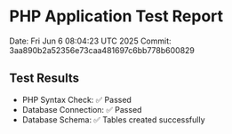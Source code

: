 # PHP Application Test Report
Date: Fri Jun  6 08:04:23 UTC 2025
Commit: 3aa890b2a52356e73caa481697c6bb778b600829

## Test Results
- PHP Syntax Check: ✅ Passed
- Database Connection: ✅ Passed
- Database Schema: ✅ Tables created successfully
